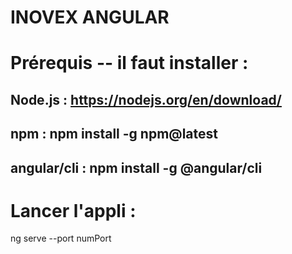 # INOVEX ANGULAR

# Prérequis --  il faut installer :
## Node.js : https://nodejs.org/en/download/
## npm : npm install -g npm@latest
## angular/cli : npm install -g @angular/cli

# Lancer l'appli :
ng serve --port numPort